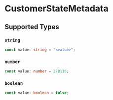 # CustomerStateMetadata


## Supported Types

### `string`

```typescript
const value: string = "<value>";
```

### `number`

```typescript
const value: number = 278116;
```

### `boolean`

```typescript
const value: boolean = false;
```

